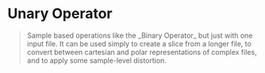 # Unary Operator

<BLOCKQUOTE>Sample based operations like the _Binary Operator_ but just with one input file. It can be used simply to create a slice from a longer file, to convert between cartesian and polar representations of complex files, and to apply some sample-level distortion.</BLOCKQUOTE>

